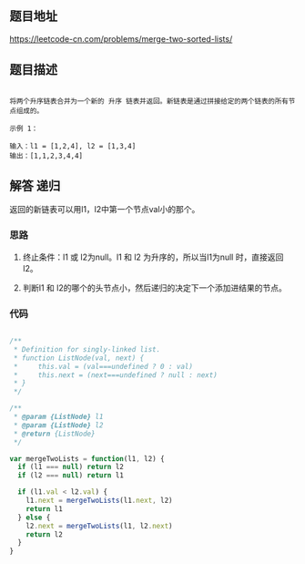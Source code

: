 ## 题目地址

https://leetcode-cn.com/problems/merge-two-sorted-lists/

## 题目描述

```

将两个升序链表合并为一个新的 升序 链表并返回。新链表是通过拼接给定的两个链表的所有节点组成的。 

示例 1：

输入：l1 = [1,2,4], l2 = [1,3,4]
输出：[1,1,2,3,4,4]

```

## 解答 递归

返回的新链表可以用l1，l2中第一个节点val小的那个。

### 思路

1. 终止条件：l1 或 l2为null。l1 和 l2 为升序的，所以当l1为null 时，直接返回l2。

2. 判断l1 和 l2的哪个的头节点小，然后递归的决定下一个添加进结果的节点。

### 代码

```js

/**
 * Definition for singly-linked list.
 * function ListNode(val, next) {
 *     this.val = (val===undefined ? 0 : val)
 *     this.next = (next===undefined ? null : next)
 * }
 */

/**
 * @param {ListNode} l1
 * @param {ListNode} l2
 * @return {ListNode}
 */

var mergeTwoLists = function(l1, l2) {
  if (l1 === null) return l2
  if (l2 === null) return l1

  if (l1.val < l2.val) {
    l1.next = mergeTwoLists(l1.next, l2)
    return l1
  } else {
    l2.next = mergeTwoLists(l1, l2.next)
    return l2
  }
}

```